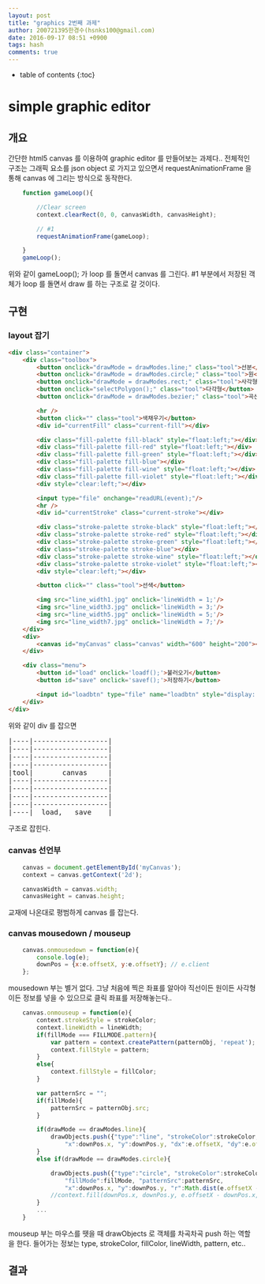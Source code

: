 ```yaml
---
layout: post
title: "graphics 2번째 과제"
author: 200721395한경수(hsnks100@gmail.com)
date: 2016-09-17 08:51 +0900
tags: hash
comments: true
---
```



* table of contents
{:toc}

# simple graphic editor

## 개요

간단한 html5 canvas 를 이용하여 graphic editor 를 만들어보는 과제다..
전체적인 구조는 그래픽 요소를 json object 로 가지고 있으면서 requestAnimationFrame 을 통해 canvas 에 그리는 방식으로 동작한다.

``` javascript
    function gameLoop(){

        //Clear screen
        context.clearRect(0, 0, canvasWidth, canvasHeight);

        // #1
        requestAnimationFrame(gameLoop);

    }
    gameLoop();

```

위와 같이 gameLoop(); 가 loop 를 돌면서 canvas 를 그린다.  #1 부분에서 저장된 객체가 loop 를 돌면서 draw 를 하는 구조로 갈 것이다.

## 구현

### layout 잡기

``` html
<div class="container">
    <div class="toolbox">
        <button onclick="drawMode = drawModes.line;" class="tool">선분</button>
        <button onclick="drawMode = drawModes.circle;" class="tool">원</button>
        <button onclick="drawMode = drawModes.rect;" class="tool">사각형</button>
        <button onclick="selectPolygon();" class="tool">다각형</button>
        <button onclick="drawMode = drawModes.bezier;" class="tool">곡선</button>

        <hr />
        <button click="" class="tool">색채우기</button>
        <div id="currentFill" class="current-fill"></div>

        <div class="fill-palette fill-black" style="float:left;"></div>
        <div class="fill-palette fill-red" style="float:left;"></div>
        <div class="fill-palette fill-green" style="float:left;"></div>
        <div class="fill-palette fill-blue"></div>
        <div class="fill-palette fill-wine" style="float:left;"></div>
        <div class="fill-palette fill-violet" style="float:left;"></div>
        <div style="clear:left;"></div>

        <input type="file" onchange="readURL(event);"/>
        <hr />
        <div id="currentStroke" class="current-stroke"></div>

        <div class="stroke-palette stroke-black" style="float:left;"></div>
        <div class="stroke-palette stroke-red" style="float:left;"></div>
        <div class="stroke-palette stroke-green" style="float:left;"></div>
        <div class="stroke-palette stroke-blue"></div>
        <div class="stroke-palette stroke-wine" style="float:left;"></div>
        <div class="stroke-palette stroke-violet" style="float:left;"></div>
        <div style="clear:left;"></div>

        <button click="" class="tool">선색</button>

        <img src="line_width1.jpg" onclick='lineWidth = 1;'/>
        <img src="line_width3.jpg" onclick='lineWidth = 3;'/>
        <img src="line_width5.jpg" onclick='lineWidth = 5;'/>
        <img src="line_width7.jpg" onclick='lineWidth = 7;'/>
    </div>
    <div>
        <canvas id="myCanvas" class="canvas" width="600" height="200"></canvas>
    </div>

    <div class="menu"> 
        <button id="load" onclick='loadf();'>불러오기</button>
        <button id="save" onclick='savef();'>저장하기</button>

        <input id="loadbtn" type="file" name="loadbtn" style="display: none;" />
    </div> 
</div>
```

위와 같이 div 를 잡으면 

<pre>
|----|------------------|
|----|------------------|
|----|------------------|
|----|------------------|
|tool|       canvas     |
|----|------------------|
|----|------------------|
|----|------------------|
|----|------------------|
|----|  load,   save    |
</pre>

구조로 잡힌다.

### canvas 선언부

``` javascript
    canvas = document.getElementById('myCanvas');
    context = canvas.getContext('2d');

    canvasWidth = canvas.width;
    canvasHeight = canvas.height;

```

교재에 나온대로 평범하게 canvas 를 잡는다. 

### canvas mousedown / mouseup

``` javascript
    canvas.onmousedown = function(e){
        console.log(e);
        downPos = {x:e.offsetX, y:e.offsetY}; // e.client 
    };
```

mousedown 부는 별거 없다. 그냥 처음에 찍은 좌표를 알아야 직선이든 원이든 사각형이든 정보를 넣을 수 있으므로 클릭 좌표를 저장해놓는다..


``` javascript
    canvas.onmouseup = function(e){
        context.strokeStyle = strokeColor;
        context.lineWidth = lineWidth;
        if(fillMode === FILLMODE.pattern){
            var pattern = context.createPattern(patternObj, 'repeat');
            context.fillStyle = pattern;
        }
        else{
            context.fillStyle = fillColor;
        }

        var patternSrc = "";
        if(fillMode){
            patternSrc = patternObj.src;
        }

        if(drawMode == drawModes.line){
            drawObjects.push({"type":"line", "strokeColor":strokeColor, "fillColor":fillColor, "lineWidth":lineWidth,
                "x":downPos.x, "y":downPos.y, "dx":e.offsetX, "dy":e.offsetY});
        }
        else if(drawMode == drawModes.circle){

            drawObjects.push({"type":"circle", "strokeColor":strokeColor, "fillColor":fillColor, "lineWidth":lineWidth,
                "fillMode":fillMode, "patternSrc":patternSrc,
                "x":downPos.x, "y":downPos.y, "r":Math.dist(e.offsetX - downPos.x, e.offsetY - downPos.y)});
            //context.fill(downPos.x, downPos.y, e.offsetX - downPos.x, e.offsetY - downPos.y); 
        }
        ...
    }

```

mouseup 부는 마우스를 뗏을 때 drawObjects 로 객체를 차곡차곡 push 하는 역할을 한다. 들어가는 정보는 type, strokeColor, fillColor, lineWidth, pattern, etc..



## 결과






